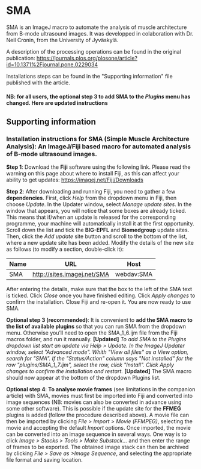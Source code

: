 # SMA #
SMA is an ImageJ macro to automate the analysis of muscle architecture from B-mode ultrasound images. It was developped in colaboration with Dr. Neil Cronin, from the University of Jyväskylä.

A description of the processing operations can be found in the original publication:
https://journals.plos.org/plosone/article?id=10.1371%2Fjournal.pone.0229034

Installations steps can be found in the "Supporting information" file published with the article. 
####  NB: for all users, the optional step 3 to add SMA to the *Plugins* menu has changed. Here are updated instructions ####

## Supporting information ##

### Installation instructions for SMA (Simple Muscle Architecture Analysis): An ImageJ/Fiji based macro for automated analysis of B-mode ultrasound images. ###

**__Step 1__**: Download the **Fiji** software using the following link. Please read the warning on this page about where to install Fiji, as this can affect your ability to get updates:
https://imagej.net/Fiji/Downloads

**__Step 2__**: After downloading and running Fiji, you need to gather a few **dependencies**. First, click *Help* from the dropdown menu in Fiji, then choose *Update*. In the Updater window, select *Manage update sites*. In the window that appears, you will notice that some boxes are already ticked. This means that if/when an update is released for the corresponding programme, your machine will automatically install it at the first opportunity.
Scroll down the list and tick the **BIG-EPFL** and **Biomedgroup** update sites. Then, click the *Add update* site button and scroll to the bottom of the list, where a new update site has been added. Modify the details of the new site as follows (to modify a section, double-click it): 

Name | URL                         | Host
---- | ----------------------------|-----------
SMA  | http://sites.imagej.net/SMA | webdav:SMA

After entering the details, make sure that the box to the left of the SMA text is ticked. Click *Close* once you have finished editing. Click *Apply changes* to confirm the installation. Close Fiji and re-open it. You are now ready to use SMA.

**__Optional step 3 (recommended)__**: It is convenient to **add the SMA macro to the list of available plugins** so that you can run SMA from the dropdown menu. Otherwise you’ll need to open the SMA_1_6.ijm file from the Fiji macros folder, and run it manually. **[Updated]** *To add SMA to the Plugins dropdown list start an update via Help > Update. In the ImageJ Updater window, select "Advanced mode". Whith "View all files" as a View option, search for "SMA". If the "Status/Action" column says "Not installed" for the row "plugins/SMA_1_7.ijm", select the row, click "Install". Click *Apply changes* to confirm the installation and restart.* **[Updated]** The SMA macro should now appear at the bottom of the dropdown Plugins list.

**__Optional step 4__**: **To analyse movie frames** (see limitations in the companion article) with SMA, movies must first be imported into Fiji and converted into image sequences (NB: movies can also be converted in advance using some other software). This is possible if the update site for the **FFMEG** plugins is added (follow the procedure described above).
A movie file can then be imported by clicking *File > Import > Movie (FFMPEG)*, selecting the movie and accepting the default *Import* options. Once imported, the movie can be converted into an image sequence in several ways.
One way is to click *Image > Stacks > Tools > Make Substack...* and then enter the range of frames to be exported. The obtained image stack can then be archived by clicking *File > Save as >Image Sequence*, and selecting the appropriate file format and saving location.
